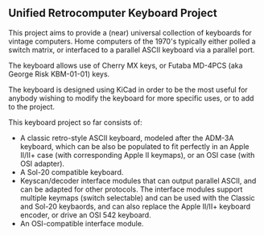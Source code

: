 ## Unified Retrocomputer Keyboard Project

This project aims to provide a (near) universal collection of keyboards for vintage computers.  Home computers of the 1970's typically either polled a switch matrix, or interfaced to a parallel ASCII keyboard via a parallel port.

The keyboard allows use of Cherry MX keys, or Futaba MD-4PCS (aka George Risk KBM-01-01) keys.

The keyboard is designed using KiCad in order to be the most useful for anybody wishing to modify the keyboard for more specific uses, or to add to the project.

This keyboard project so far consists of:
- A classic retro-style ASCII keyboard, modeled after the ADM-3A keyboard, which
  can be also be populated to fit perfectly in an Apple II/II+ case (with corresponding Apple II keymaps), or an OSI
  case (with OSI adapter).
- A Sol-20 compatible keyboard.
- Keyscan/decoder interface modules that can output parallel ASCII, and can be adapted for other protocols.  The interface modules support multiple keymaps (switch selectable) and can be used with the Classic and Sol-20 keybaords, and can also replace the Apple II/II+ keyboard encoder, or drive an OSI 542 keyboard.
- An OSI-compatible interface module.
